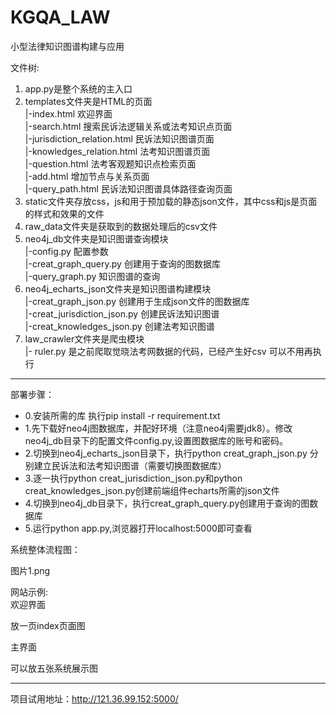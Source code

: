 # KGQA_LAW
小型法律知识图谱构建与应用

文件树:<br>
1)  app.py是整个系统的主入口<br>
2)  templates文件夹是HTML的页面<br>
     |-index.html 欢迎界面<br> 
     |-search.html 搜索民诉法逻辑关系或法考知识点页面<br>
     |-jurisdiction_relation.html 民诉法知识图谱页面<br>
     |-knowledges_relation.html 法考知识图谱页面<br>
     |-question.html 法考客观题知识点检索页面<br>
     |-add.html 增加节点与关系页面<br>
     |-query_path.html 民诉法知识图谱具体路径查询页面<br>
3)  static文件夹存放css，js和用于预加载的静态json文件，其中css和js是页面的样式和效果的文件<br>
4)  raw_data文件夹是获取到的数据处理后的csv文件<br>
5)  neo4j_db文件夹是知识图谱查询模块<br>
     |-config.py 配置参数<br>
     |-creat_graph_query.py 创建用于查询的图数据库<br>
     |-query_graph.py 知识图谱的查询<br>
6)  neo4j_echarts_json文件夹是知识图谱构建模块<br>
     |-creat_graph_json.py 创建用于生成json文件的图数据库<br>
     |-creat_jurisdiction_json.py 创建民诉法知识图谱<br>
     |-creat_knowledges_json.py 创建法考知识图谱<br>
7)  law_crawler文件夹是爬虫模块<br>
     |- ruler.py 是之前爬取觉晓法考网数据的代码，已经产生好csv 可以不用再执行<br>

<hr>

部署步骤：<br>
* 0.安装所需的库 执行pip install -r requirement.txt<br>
* 1.先下载好neo4j图数据库，并配好环境（注意neo4j需要jdk8）。修改neo4j_db目录下的配置文件config.py,设置图数据库的账号和密码。<br>
* 2.切换到neo4j_echarts_json目录下，执行python  creat_graph_json.py 分别建立民诉法和法考知识图谱（需要切换图数据库）<br>
* 3.逐一执行python  creat_jurisdiction_json.py和python  creat_knowledges_json.py创建前端组件echarts所需的json文件<br>
* 4.切换到neo4j_db目录下，执行creat_graph_query.py创建用于查询的图数据库<br>
* 5.运行python app.py,浏览器打开localhost:5000即可查看<br>

系统整体流程图：

图片1.png

网站示例:<br>
欢迎界面

放一页index页面图

主界面

可以放五张系统展示图
<hr>

项目试用地址：http://121.36.99.152:5000/